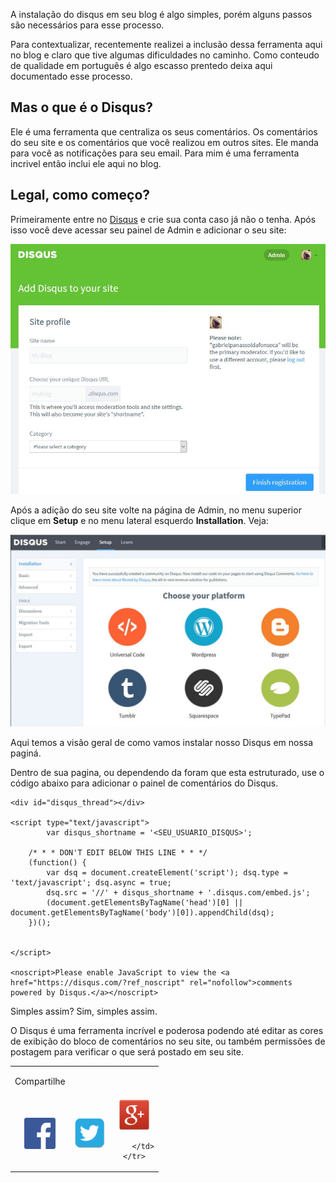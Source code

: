 A instalação do disqus em seu blog é algo simples, porém alguns passos são necessários para esse processo.

Para contextualizar, recentemente realizei a inclusão dessa ferramenta aqui no blog e claro que tive algumas dificuldades no caminho. Como conteudo de qualidade em português é algo escasso prentedo deixa aqui documentado esse processo.

## Mas o que é o Disqus?

Ele é uma ferramenta que centraliza os seus comentários. Os comentários do seu site e os comentários que você realizou em outros sites. Ele manda para você as notificações para seu email. Para mim é uma ferramenta incrivel então inclui ele aqui no blog.


## Legal, como começo?

Primeiramente entre no <a target="_blank" href="https://disqus.com/">Disqus</a> e crie sua conta caso já não o tenha. Após isso você deve acessar seu painel de Admin e adicionar o seu site:

<img src="/assets/disqus/adicionando_site_disqus.JPG"/>

Após a adição do seu site volte na página de Admin, no menu superior clique em <b>Setup</b> e no menu lateral esquerdo <b>Installation</b>. Veja:

<img src="/assets/disqus/painel_instalacao_disqus.JPG"/>

Aqui temos a visão geral de como vamos instalar nosso Disqus em nossa paginá.

Dentro de sua pagina, ou dependendo da foram que esta estruturado, use o código abaixo para adicionar o painel de comentários do Disqus.

```
<div id="disqus_thread"></div>

<script type="text/javascript">
		var disqus_shortname = '<SEU_USUARIO_DISQUS>'; 

    /* * * DON'T EDIT BELOW THIS LINE * * */
    (function() {
        var dsq = document.createElement('script'); dsq.type = 'text/javascript'; dsq.async = true;
        dsq.src = '//' + disqus_shortname + '.disqus.com/embed.js';
        (document.getElementsByTagName('head')[0] || document.getElementsByTagName('body')[0]).appendChild(dsq);
    })();


</script>

<noscript>Please enable JavaScript to view the <a href="https://disqus.com/?ref_noscript" rel="nofollow">comments powered by Disqus.</a></noscript>
```

Simples assim? Sim, simples assim.

O Disqus é uma ferramenta incrível e poderosa podendo até editar as cores de exibição do bloco de comentários no seu site, ou também permissões de postagem para verificar o que será postado em seu site. 

<!-- COMPARTILHAMENTO DE POST -->
<table width="100%" align="center">
	<tr>
		<td><p>Compartilhe</p></td>
	</tr>
	<tr>
		<td align="center" title="Facebook">
			<a onclick="window.open(this.href, 'facebook-share','width=580,height=296');return false;" href="https://www.facebook.com/sharer/sharer.php?u=http://gpanassol.github.io/notes/disqus/" class="icon-facebook">
				<img src="/assets/network/fc.png" width="50" height="50"/>
			</a>
		</td>
		<td align="center" title="Twitter">
			<a onclick="window.open(this.href, 'twitter-share', 'width=550,height=235');return false;" href="http://twitter.com/share?text=disqus&amp;url=http://gpanassol.github.io/notes/disqus/" class="icon-twitter">
				<img src="/assets/network/twitter.png" width="50" height="50"/>
			</a>
		</td>
		<td align="center" title="LinkedIn">
			<a onclick="window.open(this.href, 'google-plus-share', 'width=490,height=530');return false;" href="https://plus.google.com/share?url=http://gpanassol.github.io/notes/disqus/" class="icon-google-plus">
				<img src="/assets/network/google-plus.png" width="50" height="50"/>
			</a>

		</td>
	</tr>
</table>
